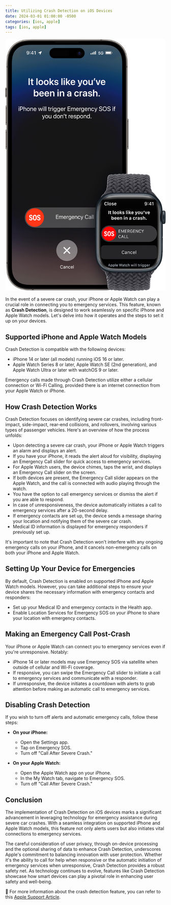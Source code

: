 ```yaml
---
title: Utilizing Crash Detection on iOS Devices
date: 2024-03-01 01:00:00 -0500
categories: [ios, apple]
tags: [ios, apple]
---
```


![Utilizing Crash Detection on iOS Devices](/assets/img/posts/2024/ios_crash_detection/ios_crash_detection.png)


<!--
<img src="/assets/img/posts/2024/ios_crash_detection/ios_crash_detection.png" alt="Utilizing Crash Detection on iOS Devices" width="600" height="400">
-->

In the event of a severe car crash, your iPhone or Apple Watch can play a crucial role in connecting you to emergency services. This feature, known as **Crash Detection**, is designed to work seamlessly on specific iPhone and Apple Watch models. Let's delve into how it operates and the steps to set it up on your devices.

## Supported iPhone and Apple Watch Models

Crash Detection is compatible with the following devices:

- iPhone 14 or later (all models) running iOS 16 or later.
- Apple Watch Series 8 or later, Apple Watch SE (2nd generation), and Apple Watch Ultra or later with watchOS 9 or later.

Emergency calls made through Crash Detection utilize either a cellular connection or Wi-Fi Calling, provided there is an internet connection from your Apple Watch or iPhone.

## How Crash Detection Works

Crash Detection focuses on identifying severe car crashes, including front-impact, side-impact, rear-end collisions, and rollovers, involving various types of passenger vehicles. Here's an overview of how the process unfolds:

- Upon detecting a severe car crash, your iPhone or Apple Watch triggers an alarm and displays an alert.
- If you have your iPhone, it reads the alert aloud for visibility, displaying an Emergency Call slider for quick access to emergency services.
- For Apple Watch users, the device chimes, taps the wrist, and displays an Emergency Call slider on the screen.
- If both devices are present, the Emergency Call slider appears on the Apple Watch, and the call is connected with audio playing through the watch.
- You have the option to call emergency services or dismiss the alert if you are able to respond.
- In case of unresponsiveness, the device automatically initiates a call to emergency services after a 20-second delay.
- If emergency contacts are set up, the device sends a message sharing your location and notifying them of the severe car crash.
- Medical ID information is displayed for emergency responders if previously set up.

It's important to note that Crash Detection won't interfere with any ongoing emergency calls on your iPhone, and it cancels non-emergency calls on both your iPhone and Apple Watch.

## Setting Up Your Device for Emergencies

By default, Crash Detection is enabled on supported iPhone and Apple Watch models. However, you can take additional steps to ensure your device shares the necessary information with emergency contacts and responders:

- Set up your Medical ID and emergency contacts in the Health app.
- Enable Location Services for Emergency SOS on your iPhone to share your location with emergency contacts.

## Making an Emergency Call Post-Crash

Your iPhone or Apple Watch can connect you to emergency services even if you're unresponsive. Notably:

- iPhone 14 or later models may use Emergency SOS via satellite when outside of cellular and Wi-Fi coverage.
- If responsive, you can swipe the Emergency Call slider to initiate a call to emergency services and communicate with a responder.
- If unresponsive, the device initiates a countdown with alerts to grab attention before making an automatic call to emergency services.

## Disabling Crash Detection

If you wish to turn off alerts and automatic emergency calls, follow these steps:

- **On your iPhone:**
  - Open the Settings app.
  - Tap on Emergency SOS.
  - Turn off "Call After Severe Crash."

- **On your Apple Watch:**
  - Open the Apple Watch app on your iPhone.
  - In the My Watch tab, navigate to Emergency SOS.
  - Turn off "Call After Severe Crash."

## Conclusion

The implementation of Crash Detection on iOS devices marks a significant advancement in leveraging technology for emergency assistance during severe car crashes. With a seamless integration on supported iPhone and Apple Watch models, this feature not only alerts users but also initiates vital connections to emergency services. 

The careful consideration of user privacy, through on-device processing and the optional sharing of data to enhance Crash Detection, underscores Apple's commitment to balancing innovation with user protection. Whether it's the ability to call for help when responsive or the automatic initiation of emergency services when unresponsive, Crash Detection provides a robust safety net. As technology continues to evolve, features like Crash Detection showcase how smart devices can play a pivotal role in enhancing user safety and well-being.










📝 For more information about the crash detection feature, you can refer to this [Apple Support Article](https://support.apple.com/en-us/104959).
